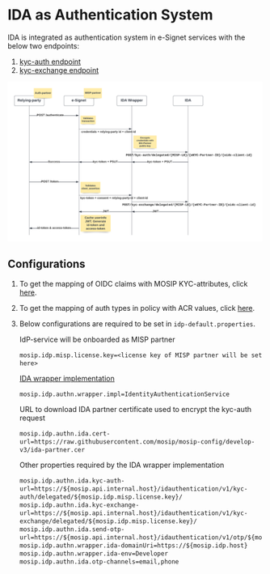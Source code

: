 # IDA as Authentication System

IDA is integrated as authentication system in e-Signet services with the below two endpoints:

1. [kyc-auth endpoint](https://mosip.stoplight.io/docs/id-authentication/branches/main/e1010cf7b1ea6-kyc-auth)
2. [kyc-exchange endpoint](https://mosip.stoplight.io/docs/id-authentication/branches/main/645a92f1b98c0-kyc-exchange)

![](_images/ida-esignet-integration.png)

## Configurations

1. To get the mapping of OIDC claims with MOSIP KYC-attributes, click [here](https://github.com/mosip/mosip-config/blob/develop-v3/identity-mapping.json).

  
2. To get the mapping of auth types in policy with ACR values, click [here](https://github.com/mosip/mosip-config/blob/develop-v3/amr-acr-mapping.json).


3. Below configurations are required to be set in `idp-default.properties`.<br>

   IdP-service will be onboarded as MISP partner
   ```
   mosip.idp.misp.license.key=<license key of MISP partner will be set here>
   ```

   [IDA wrapper implementation](https://github.com/mosip/idp/blob/master/authentication-wrapper/src/main/java/io/mosip/idp/authwrapper/service/IdentityAuthenticationService.java)
   ```
   mosip.idp.authn.wrapper.impl=IdentityAuthenticationService
   ```

   URL to download IDA partner certificate used to encrypt the kyc-auth request
   ```
   mosip.idp.authn.ida.cert-url=https://raw.githubusercontent.com/mosip/mosip-config/develop-v3/ida-partner.cer
   ```
 
   Other properties required by the IDA wrapper implementation
   ```
   mosip.idp.authn.ida.kyc-auth-url=https://${mosip.api.internal.host}/idauthentication/v1/kyc-auth/delegated/${mosip.idp.misp.license.key}/
   mosip.idp.authn.ida.kyc-exchange-url=https://${mosip.api.internal.host}/idauthentication/v1/kyc-exchange/delegated/${mosip.idp.misp.license.key}/
   mosip.idp.authn.ida.send-otp-url=https://${mosip.api.internal.host}/idauthentication/v1/otp/${mosip.idp.misp.license.key}/
   mosip.idp.authn.wrapper.ida-domainUri=https://${mosip.idp.host}
   mosip.idp.authn.wrapper.ida-env=Developer
   mosip.idp.authn.ida.otp-channels=email,phone
   ```
